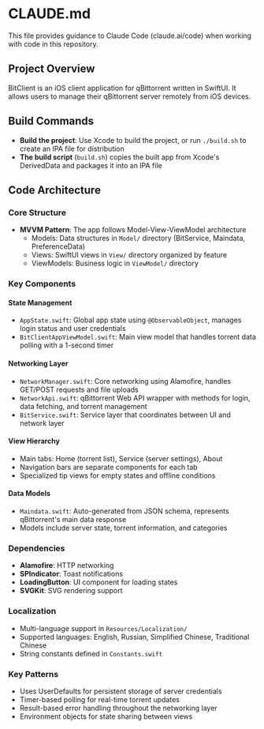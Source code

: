 # CLAUDE.md

This file provides guidance to Claude Code (claude.ai/code) when working with code in this repository.

## Project Overview

BitClient is an iOS client application for qBittorrent written in SwiftUI. It allows users to manage their qBittorrent server remotely from iOS devices.

## Build Commands

- **Build the project**: Use Xcode to build the project, or run `./build.sh` to create an IPA file for distribution
- **The build script** (`build.sh`) copies the built app from Xcode's DerivedData and packages it into an IPA file

## Code Architecture

### Core Structure
- **MVVM Pattern**: The app follows Model-View-ViewModel architecture
  - Models: Data structures in `Model/` directory (BitService, Maindata, PreferenceData)
  - Views: SwiftUI views in `View/` directory organized by feature
  - ViewModels: Business logic in `ViewModel/` directory

### Key Components

#### State Management
- `AppState.swift`: Global app state using `@ObservableObject`, manages login status and user credentials
- `BitClientAppViewModel.swift`: Main view model that handles torrent data polling with a 1-second timer

#### Networking Layer
- `NetworkManager.swift`: Core networking using Alamofire, handles GET/POST requests and file uploads
- `NetworkApi.swift`: qBittorrent Web API wrapper with methods for login, data fetching, and torrent management
- `BitService.swift`: Service layer that coordinates between UI and network layer

#### View Hierarchy
- Main tabs: Home (torrent list), Service (server settings), About
- Navigation bars are separate components for each tab
- Specialized tip views for empty states and offline conditions

#### Data Models
- `Maindata.swift`: Auto-generated from JSON schema, represents qBittorrent's main data response
- Models include server state, torrent information, and categories

### Dependencies
- **Alamofire**: HTTP networking
- **SPIndicator**: Toast notifications
- **LoadingButton**: UI component for loading states
- **SVGKit**: SVG rendering support

### Localization
- Multi-language support in `Resources/Localization/`
- Supported languages: English, Russian, Simplified Chinese, Traditional Chinese
- String constants defined in `Constants.swift`

### Key Patterns
- Uses UserDefaults for persistent storage of server credentials
- Timer-based polling for real-time torrent updates
- Result-based error handling throughout the networking layer
- Environment objects for state sharing between views